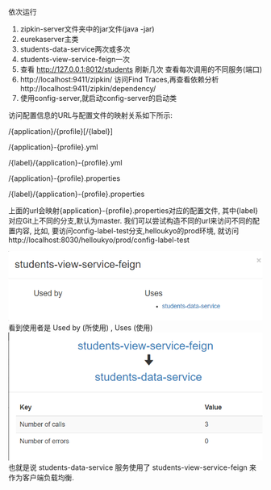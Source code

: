 依次运行
1. zipkin-server文件夹中的jar文件(java -jar)
2. eurekaserver主类
3. students-data-service两次或多次
4. students-view-service-feign一次
5. 查看 http://127.0.0.1:8012/students 刷新几次 查看每次调用的不同服务(端口)
6. http://localhost:9411/zipkin/ 访问Find Traces,再查看依赖分析http://localhost:9411/zipkin/dependency/
7. 使用config-server,就启动config-server的启动类

访问配置信息的URL与配置文件的映射关系如下所示:
	
/{application}/{profile}[/{label}]
	
/{application}-{profile}.yml
	
/{label}/{application}-{profile}.yml
	
/{application}-{profile}.properties
	
/{label}/{application}-{profile}.properties

上面的url会映射{application}-{profile}.properties对应的配置文件, 
其中{label}对应Git上不同的分支,默认为master. 
我们可以尝试构造不同的url来访问不同的配置内容,
比如, 要访问config-label-test分支,helloukyo的prod环境,
就访问  http://localhost:8030/helloukyo/prod/config-label-test


![img](zipkin1.png) <br>
看到使用者是 Used by (所使用) , Uses (使用) <br>
![img](zipkin2.png) <br>
也就是说 students-data-service 服务使用了 students-view-service-feign 来作为客户端负载均衡. <br>